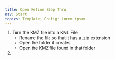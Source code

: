 ```yaml
---
title: Open Refine Step Thru
nav: Start
topics: Template; Config; Lorem ipsum
---
```


1. Turn the KMZ file into a KML File
    - Rename the file so that it has a .zip extension
    - Open the folder it creates
    - Open the KMZ file found in that folder
2. 
